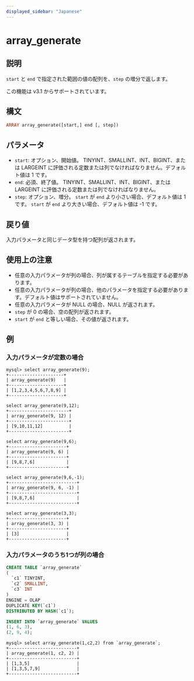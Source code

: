 ```yaml
---
displayed_sidebar: "Japanese"
---
```


# array_generate

## 説明

`start` と `end` で指定された範囲の値の配列を、`step` の増分で返します。

この機能は v3.1 からサポートされています。

## 構文

```Haskell
ARRAY array_generate([start,] end [, step])
```

## パラメータ

- `start`: オプション、開始値。 TINYINT、SMALLINT、INT、BIGINT、または LARGEINT に評価される定数または列でなければなりません。デフォルト値は 1 です。
- `end`: 必須、終了値。 TINYINT、SMALLINT、INT、BIGINT、または LARGEINT に評価される定数または列でなければなりません。
- `step`: オプション、増分。 `start` が `end` より小さい場合、デフォルト値は 1 です。 `start` が `end` より大きい場合、デフォルト値は -1 です。

## 戻り値

入力パラメータと同じデータ型を持つ配列が返されます。

## 使用上の注意

- 任意の入力パラメータが列の場合、列が属するテーブルを指定する必要があります。
- 任意の入力パラメータが列の場合、他のパラメータを指定する必要があります。デフォルト値はサポートされていません。
- 任意の入力パラメータが NULL の場合、NULL が返されます。
- `step` が 0 の場合、空の配列が返されます。
- `start` が `end` と等しい場合、その値が返されます。

## 例

### 入力パラメータが定数の場合

```Plain Text
mysql> select array_generate(9);
+---------------------+
| array_generate(9)   |
+---------------------+
| [1,2,3,4,5,6,7,8,9] |
+---------------------+

select array_generate(9,12);
+-----------------------+
| array_generate(9, 12) |
+-----------------------+
| [9,10,11,12]          |
+-----------------------+

select array_generate(9,6);
+----------------------+
| array_generate(9, 6) |
+----------------------+
| [9,8,7,6]            |
+----------------------+

select array_generate(9,6,-1);
+--------------------------+
| array_generate(9, 6, -1) |
+--------------------------+
| [9,8,7,6]                |
+--------------------------+

select array_generate(3,3);
+----------------------+
| array_generate(3, 3) |
+----------------------+
| [3]                  |
+----------------------+
```

### 入力パラメータのうち1つが列の場合

```sql
CREATE TABLE `array_generate`
(
  `c1` TINYINT,
  `c2` SMALLINT,
  `c3` INT
)
ENGINE = OLAP
DUPLICATE KEY(`c1`)
DISTRIBUTED BY HASH(`c1`);

INSERT INTO `array_generate` VALUES
(1, 6, 3),
(2, 9, 4);
```

```Plain Text
mysql> select array_generate(1,c2,2) from `array_generate`;
+--------------------------+
| array_generate(1, c2, 2) |
+--------------------------+
| [1,3,5]                  |
| [1,3,5,7,9]              |
+--------------------------+
```